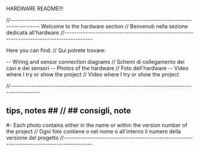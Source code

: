 HARDWARE README!!!

//------------------------------------------------------------------------------------------
Welcome to the hardware section // Benvenuti nella sezione dedicata all'hardware
//------------------------------------------------------------------------------------------

Here you can find: // Qui potrete trovare:

  -- Wiring and sensor connection diagrams // Schemi di collegamento dei cavi e dei sensori
  -- Photos of the hardware // Foto dell'hardware
  -- Video where I try or show the project // Video where I try or show the project
  



//------------------------------------------------------------------------------------------
## tips, notes ## // ## consigli, note ##

  #- Each photo contains either in the name or within the version number of the project //
     Ogni foto contiene o nel nome o all'interno il numero della versione del progetto
//------------------------------------------------------------------------------------------
